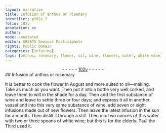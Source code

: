```yaml
---
layout: narrative
title: Infusion of anthos or rosemary
identifier: p102v_2
folio: 102v
annotation: no
author:
mode: annotated
editor: GR8975 Seminar Participants
rights: Public Domain
categories: [infusing]
tags: [anthos, rosemary, flower, oil, wine, flowers, water, white wine]
---
```


 <div class="folio" align="center">- - - - - <a href="http://gallica.bnf.fr/ark:/12148/btv1b10500001g/f210.image" target="_blank">102v</a> - - - - - </div>  
## Infusion of <span class="material"><span class="plant">anthos</span></span> or <span class="material"><span class="plant">rosemary</span></span>

 
<span class="activity"></span>It is better to cook the <span class="material"><span class="plant">flower</span></span> in <span class="time">August</span> and more suited to <span class="material">oil</span>—making. Take as much as you want. Then put it into a <span class="tool">bottle</span> very well corked, and leave them to wilt in the shade for a <span class="time">day</span>. Then add the first substance of <span class="material">wine</span> and leave to settle three or four days; and express it all in another <span class="tool">vessel</span> and into this very same substance of <span class="material">wine</span>, add seven or eight infusions made out of new <span class="material"><span class="plant">flowers</span></span>. Then leave the latest infusion in the sun for a <span class="time">month</span>. Then distill it through a <span class="tool">still</span>. Then mix two <span class="unit">ounces</span> of this <span class="material">water</span> with two or three <span class="unit">spoons</span> of <span class="material">white wine</span>; but this is for the elderly. <span class="name">Paul the Third</span> used it.
 